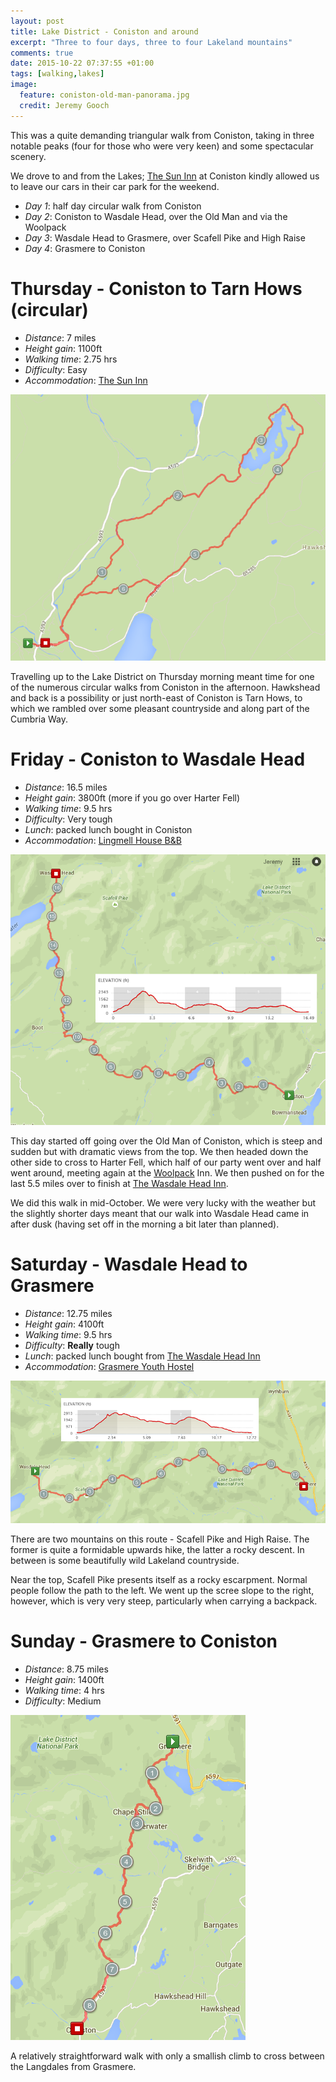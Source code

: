 ```yaml
---
layout: post
title: Lake District - Coniston and around
excerpt: "Three to four days, three to four Lakeland mountains"
comments: true
date: 2015-10-22 07:37:55 +01:00
tags: [walking,lakes]
image:
  feature: coniston-old-man-panorama.jpg
  credit: Jeremy Gooch
---
```


This was a quite demanding triangular walk from Coniston, taking in three notable peaks (four for those who were very keen) and some spectacular scenery.

We drove to and from the Lakes; [The Sun Inn] at Coniston kindly allowed us to leave our cars in their car park for the weekend.

- *Day 1*: half day circular walk from Coniston
- *Day 2*: Coniston to Wasdale Head, over the Old Man and via the Woolpack
- *Day 3*: Wasdale Head to Grasmere, over Scafell Pike and High Raise
- *Day 4*: Grasmere to Coniston


# Thursday - Coniston to Tarn Hows (circular)

- *Distance*: 7 miles
- *Height gain*: 1100ft
- *Walking time*: 2.75 hrs
- *Difficulty*: Easy
- *Accommodation*: [The Sun Inn]

![Map Coniston to Tarn Hows](/images/map-coniston-tarn-hows.png)

Travelling up to the Lake District on Thursday morning meant time for one of the numerous circular walks from Coniston in the afternoon.  Hawkshead and back is a possibility or just north-east of Coniston is Tarn Hows, to which we rambled over some pleasant countryside and along part of the Cumbria Way.

# Friday - Coniston to Wasdale Head

- *Distance*: 16.5 miles
- *Height gain*: 3800ft (more if you go over Harter Fell)
- *Walking time*: 9.5 hrs
- *Difficulty*: Very tough
- *Lunch*: packed lunch bought in Coniston
- *Accommodation*: [Lingmell House B&B]

![Map Coniston to Wasdale Head](/images/map-coniston-wasdale-head.png)

This day started off going over the Old Man of Coniston, which is steep and sudden but with dramatic views from the top.  We then headed down the other side to cross to Harter Fell, which half of our party went over and half went around, meeting again at the [Woolpack] Inn.  We then pushed on for the last 5.5 miles over to finish at [The Wasdale Head Inn].

We did this walk in mid-October.  We were very lucky with the weather but the slightly shorter days meant that our walk into Wasdale Head came in after dusk (having set off in the morning a bit later than planned).

# Saturday - Wasdale Head to Grasmere

- *Distance*: 12.75 miles
- *Height gain*: 4100ft
- *Walking time*: 9.5 hrs
- *Difficulty*: **Really** tough
- *Lunch*: packed lunch bought from [The Wasdale Head Inn]
- *Accommodation*: [Grasmere Youth Hostel]

![Map Wasdale Head Grasmere](/images/map-wasdale-head-grasmere.png)

There are two mountains on this route - Scafell Pike and High Raise.  The former is quite a formidable upwards hike, the latter a rocky descent.  In between is some beautifully wild Lakeland countryside.

Near the top, Scafell Pike presents itself as a rocky escarpment.  Normal people follow the path to the left.  We went up the scree slope to the right, however, which is very very steep, particularly when carrying a backpack.

# Sunday - Grasmere to Coniston

- *Distance*: 8.75 miles
- *Height gain*: 1400ft
- *Walking time*: 4 hrs
- *Difficulty*: Medium

![Map Grasmere Coniston](/images/map-grasmere-coniston.png)

A relatively straightforward walk with only a smallish climb to cross between the Langdales from Grasmere.


[The Sun Inn]: http://thesunconiston.com/
[Woolpack]: http://www.woolpack.co.uk/
[The Wasdale Head Inn]: http://www.wasdale.com/
[Lingmell House B&B]: http://www.wasdale.com/11.html
[Grasmere Youth Hostel]: http://www.yha.org.uk/hostel/grasmere-butharlyp-howe